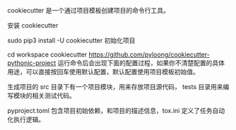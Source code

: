 cookiecutter 是一个通过项目模板创建项目的命令行工具。

安装 cookiecutter

sudo pip3 install -U cookiecutter
初始化项目



cd workspace
cookiecutter https://github.com/pyloong/cookiecutter-pythonic-project
运行命令后会出现下面的配置过程，如果你不清楚配置的具体用途，可以直接按回车使用默认配置，默认配置使用项目模板初始值。


生成项目的 src 目录下有一个项目模块，用来存放项目源代码， tests 目录用来编写模块的相关测试代码。

pyproject.toml 包含项目初始依赖，和项目的描述信息，tox.ini 定义了任务自动化执行逻辑。


